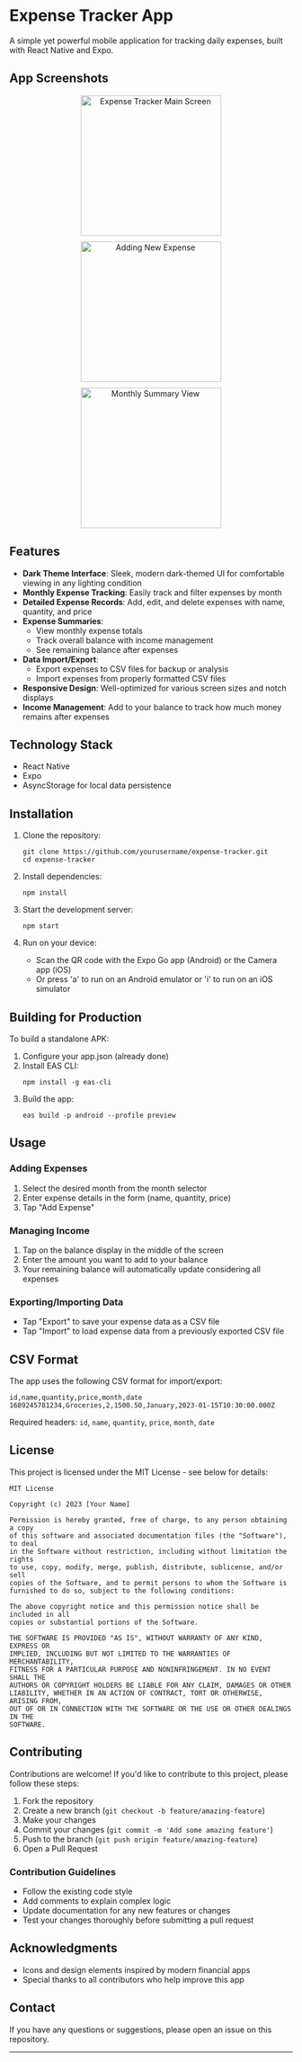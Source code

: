 # Expense Tracker App

A simple yet powerful mobile application for tracking daily expenses, built with React Native and Expo.

## App Screenshots

<div align="center">
  <div style="display: flex; flex-wrap: wrap; justify-content: center; gap: 10px;">
    <img src="./assets/app1.jpeg" alt="Expense Tracker Main Screen" width="250"/>
    <img src="./assets/app2.jpeg" alt="Adding New Expense" width="250"/>
    <img src="./assets/app3.jpeg" alt="Monthly Summary View" width="250"/>
  </div>
</div>

## Features

- **Dark Theme Interface**: Sleek, modern dark-themed UI for comfortable viewing in any lighting condition
- **Monthly Expense Tracking**: Easily track and filter expenses by month
- **Detailed Expense Records**: Add, edit, and delete expenses with name, quantity, and price
- **Expense Summaries**: 
  - View monthly expense totals
  - Track overall balance with income management
  - See remaining balance after expenses
- **Data Import/Export**: 
  - Export expenses to CSV files for backup or analysis
  - Import expenses from properly formatted CSV files
- **Responsive Design**: Well-optimized for various screen sizes and notch displays
- **Income Management**: Add to your balance to track how much money remains after expenses

## Technology Stack

- React Native
- Expo
- AsyncStorage for local data persistence

## Installation

1. Clone the repository:
   ```
   git clone https://github.com/yourusername/expense-tracker.git
   cd expense-tracker
   ```

2. Install dependencies:
   ```
   npm install
   ```

3. Start the development server:
   ```
   npm start
   ```

4. Run on your device:
   - Scan the QR code with the Expo Go app (Android) or the Camera app (iOS)
   - Or press 'a' to run on an Android emulator or 'i' to run on an iOS simulator

## Building for Production

To build a standalone APK:

1. Configure your app.json (already done)
2. Install EAS CLI:
   ```
   npm install -g eas-cli
   ```
3. Build the app:
   ```
   eas build -p android --profile preview
   ```

## Usage

### Adding Expenses
1. Select the desired month from the month selector
2. Enter expense details in the form (name, quantity, price)
3. Tap "Add Expense"

### Managing Income
1. Tap on the balance display in the middle of the screen
2. Enter the amount you want to add to your balance
3. Your remaining balance will automatically update considering all expenses

### Exporting/Importing Data
- Tap "Export" to save your expense data as a CSV file
- Tap "Import" to load expense data from a previously exported CSV file

## CSV Format

The app uses the following CSV format for import/export:

```
id,name,quantity,price,month,date
1689245781234,Groceries,2,1500.50,January,2023-01-15T10:30:00.000Z
```

Required headers: `id`, `name`, `quantity`, `price`, `month`, `date`

## License

This project is licensed under the MIT License - see below for details:

```
MIT License

Copyright (c) 2023 [Your Name]

Permission is hereby granted, free of charge, to any person obtaining a copy
of this software and associated documentation files (the "Software"), to deal
in the Software without restriction, including without limitation the rights
to use, copy, modify, merge, publish, distribute, sublicense, and/or sell
copies of the Software, and to permit persons to whom the Software is
furnished to do so, subject to the following conditions:

The above copyright notice and this permission notice shall be included in all
copies or substantial portions of the Software.

THE SOFTWARE IS PROVIDED "AS IS", WITHOUT WARRANTY OF ANY KIND, EXPRESS OR
IMPLIED, INCLUDING BUT NOT LIMITED TO THE WARRANTIES OF MERCHANTABILITY,
FITNESS FOR A PARTICULAR PURPOSE AND NONINFRINGEMENT. IN NO EVENT SHALL THE
AUTHORS OR COPYRIGHT HOLDERS BE LIABLE FOR ANY CLAIM, DAMAGES OR OTHER
LIABILITY, WHETHER IN AN ACTION OF CONTRACT, TORT OR OTHERWISE, ARISING FROM,
OUT OF OR IN CONNECTION WITH THE SOFTWARE OR THE USE OR OTHER DEALINGS IN THE
SOFTWARE.
```

## Contributing

Contributions are welcome! If you'd like to contribute to this project, please follow these steps:

1. Fork the repository
2. Create a new branch (`git checkout -b feature/amazing-feature`)
3. Make your changes
4. Commit your changes (`git commit -m 'Add some amazing feature'`)
5. Push to the branch (`git push origin feature/amazing-feature`)
6. Open a Pull Request

### Contribution Guidelines

- Follow the existing code style
- Add comments to explain complex logic
- Update documentation for any new features or changes
- Test your changes thoroughly before submitting a pull request

## Acknowledgments

- Icons and design elements inspired by modern financial apps
- Special thanks to all contributors who help improve this app

## Contact

If you have any questions or suggestions, please open an issue on this repository.

---